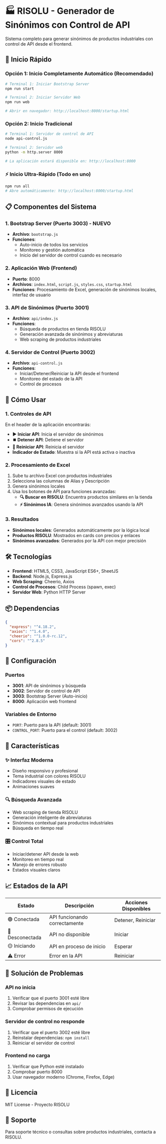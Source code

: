 # 🏭 RISOLU - Generador de Sinónimos con Control de API

Sistema completo para generar sinónimos de productos industriales con control de API desde el frontend.

## 🚀 Inicio Rápido

### Opción 1: Inicio Completamente Automático (Recomendado)
```bash
# Terminal 1: Iniciar Bootstrap Server
npm run start

# Terminal 2: Iniciar Servidor Web
npm run web

# Abrir en navegador: http://localhost:8000/startup.html
```

### Opción 2: Inicio Tradicional
```bash
# Terminal 1: Servidor de control de API
node api-control.js

# Terminal 2: Servidor web
python -m http.server 8000

# La aplicación estará disponible en: http://localhost:8000
```

### ⚡ Inicio Ultra-Rápido (Todo en uno)
```bash
npm run all
# Abre automáticamente: http://localhost:8000/startup.html
```

## 📋 Componentes del Sistema

### 1. Bootstrap Server (Puerto 3003) - NUEVO
- **Archivo**: `bootstrap.js`
- **Funciones**: 
  - Auto-inicio de todos los servicios
  - Monitoreo y gestión automática
  - Inicio del servidor de control cuando es necesario

### 2. Aplicación Web (Frontend)
- **Puerto**: 8000
- **Archivos**: `index.html`, `script.js`, `styles.css`, `startup.html`
- **Funciones**: Procesamiento de Excel, generación de sinónimos locales, interfaz de usuario

### 3. API de Sinónimos (Puerto 3001)
- **Archivo**: `api/index.js`
- **Funciones**: 
  - Búsqueda de productos en tienda RISOLU
  - Generación avanzada de sinónimos y abreviaturas
  - Web scraping de productos industriales

### 4. Servidor de Control (Puerto 3002)
- **Archivo**: `api-control.js`
- **Funciones**:
  - Iniciar/Detener/Reiniciar la API desde el frontend
  - Monitoreo del estado de la API
  - Control de procesos

## 🎯 Cómo Usar

### 1. Controles de API
En el header de la aplicación encontrarás:
- **▶️ Iniciar API**: Inicia el servidor de sinónimos
- **⏹️ Detener API**: Detiene el servidor
- **🔄 Reiniciar API**: Reinicia el servidor
- **Indicador de Estado**: Muestra si la API está activa o inactiva

### 2. Procesamiento de Excel
1. Sube tu archivo Excel con productos industriales
2. Selecciona las columnas de Alias y Descripción
3. Genera sinónimos locales
4. Usa los botones de API para funciones avanzadas:
   - **🔍 Buscar en RISOLU**: Encuentra productos similares en la tienda
   - **⚡ Sinónimos IA**: Genera sinónimos avanzados usando la API

### 3. Resultados
- **Sinónimos locales**: Generados automáticamente por la lógica local
- **Productos RISOLU**: Mostrados en cards con precios y enlaces
- **Sinónimos avanzados**: Generados por la API con mejor precisión

## 🛠️ Tecnologías

- **Frontend**: HTML5, CSS3, JavaScript ES6+, SheetJS
- **Backend**: Node.js, Express.js
- **Web Scraping**: Cheerio, Axios
- **Control de Procesos**: Child Process (spawn, exec)
- **Servidor Web**: Python HTTP Server

## 📦 Dependencias

```json
{
  "express": "^4.18.2",
  "axios": "^1.4.0",
  "cheerio": "^1.0.0-rc.12",
  "cors": "^2.8.5"
}
```

## 🔧 Configuración

### Puertos
- **3001**: API de sinónimos y búsqueda
- **3002**: Servidor de control de API
- **3003**: Bootstrap Server (Auto-inicio)
- **8000**: Aplicación web frontend

### Variables de Entorno
- `PORT`: Puerto para la API (default: 3001)
- `CONTROL_PORT`: Puerto para el control (default: 3002)

## 🎨 Características

### ✨ Interfaz Moderna
- Diseño responsivo y profesional
- Tema industrial con colores RISOLU
- Indicadores visuales de estado
- Animaciones suaves

### 🔍 Búsqueda Avanzada
- Web scraping de tienda RISOLU
- Generación inteligente de abreviaturas
- Sinónimos contextual para productos industriales
- Búsqueda en tiempo real

### 🎛️ Control Total
- Iniciar/detener API desde la web
- Monitoreo en tiempo real
- Manejo de errores robusto
- Estados visuales claros

## 📈 Estados de la API

| Estado | Descripción | Acciones Disponibles |
|--------|-------------|---------------------|
| 🟢 Conectada | API funcionando correctamente | Detener, Reiniciar |
| 🔴 Desconectada | API no disponible | Iniciar |
| 🟡 Iniciando | API en proceso de inicio | Esperar |
| ⚠️ Error | Error en la API | Reiniciar |

## 🚨 Solución de Problemas

### API no inicia
1. Verificar que el puerto 3001 esté libre
2. Revisar las dependencias en `api/`
3. Comprobar permisos de ejecución

### Servidor de control no responde
1. Verificar que el puerto 3002 esté libre
2. Reinstalar dependencias: `npm install`
3. Reiniciar el servidor de control

### Frontend no carga
1. Verificar que Python esté instalado
2. Comprobar puerto 8000
3. Usar navegador moderno (Chrome, Firefox, Edge)

## 📄 Licencia

MIT License - Proyecto RISOLU

## 🤝 Soporte

Para soporte técnico o consultas sobre productos industriales, contacta a RISOLU.
